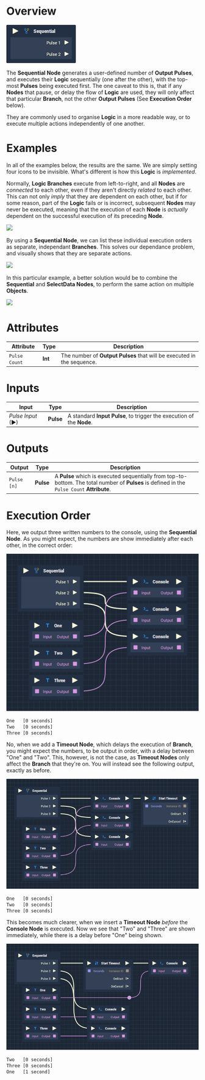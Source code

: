 # Overview

![](../../../.gitbook/assets/node-sequential.png)

The **Sequential Node** generates a user-defined number of **Output Pulses**, and executes their **Logic** sequentially (one after the other), with the top-most **Pulses** being executed first. The one caveat to this is, that if any **Nodes** that pause, or delay the flow of **Logic** are used, they will only affect that particular **Branch**, not the other **Output Pulses** (See **Execution Order** below).

They are commonly used to organise **Logic** in a more readable way, or to execute multiple actions independently of one another.

# Examples

In all of the examples below, the results are the same. We are simply setting four icons to be invisible. What's different is how this **Logic** is *implemented*.

Normally, **Logic Branches** execute from left-to-right, and all **Nodes** are *connected* to each other, even if they aren't directly *related* to each other. This can not only *imply* that they are dependent on each other, but if for some reason, part of the **Logic** fails or is incorrect, subsequent **Nodes** may never be executed, meaning that the execution of each **Node** is *actually* dependent on the successful execution of its preceding **Node**. 

![](../../../.gitbook/assets/sequential-problem.png)

By using a **Sequential Node**, we can list these individual execution orders as separate, independant **Branches**. This solves our dependance problem, and visually shows that they are separate actions.

![](../../../.gitbook/assets/sequential-solution.png)

In this particular example, a better solution would be to combine the **Sequential** and **SelectData Nodes**, to perform the same action on multiple **Objects**.

![](../../../.gitbook/assets/sequential-better.png)

# Attributes

|Attribute|Type|Description|
|---|---|---|
|`Pulse Count`|**Int**|The number of **Output Pulses** that will be executed in the sequence.|

# Inputs

|Input|Type|Description|
|---|---|---|
|*Pulse Input* (►)|**Pulse**|A standard **Input Pulse**, to trigger the execution of the **Node**.|

# Outputs

|Output|Type|Description|
|---|---|---|
|`Pulse [n]`|**Pulse**|A **Pulse** which is executed sequentially from top-to-bottom. The total number of **Pulses** is defined in the `Pulse Count` **Attribute**.|

# Execution Order

Here, we output three written numbers to the console, using the **Sequential Node**. As you might expect, the numbers are show immediately after each other, in the correct order:

![](../../../.gitbook/assets/sequential-execution-order-normal.png)

```text
One   [0 seconds]
Two   [0 seconds]
Three [0 seconds]
```

No, when we add a **Timeout **Node****, which delays the execution of **Branch**, you might expect the numbers, to be output in order, with a delay between "One" and "Two". This, however, is not the case, as **Timeout Nodes** only affect the **Branch** that they're on. You will instead see the following output, exactly as before.

![](../../../.gitbook/assets/sequential-execution-order-timeout-01.png)

```text
One   [0 seconds]
Two   [0 seconds]
Three [0 seconds]
```

This becomes much clearer, when we insert a **Timeout Node** *before* the **Console Node** is executed. Now we see that "Two" and "Three" are shown immediately, while there is a delay before "One" being shown.

![](../../../.gitbook/assets/sequential-execution-order-timeout-02.png)

```text
Two   [0 seconds]
Three [0 seconds]
One   [1 second]
```